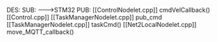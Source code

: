 DES:
SUB:
	--->STM32
PUB:
	[[ControlNodelet.cpp]]
		cmdVelCallback()
	[[Control.cpp]]
	[[TaskManagerNodelet.cpp]]
		pub_cmd
	[[TaskManagerNodelet.cpp]]
		taskCmd()
	[[Net2LocalNodelet.cpp]]
		move_MQTT_callback()
